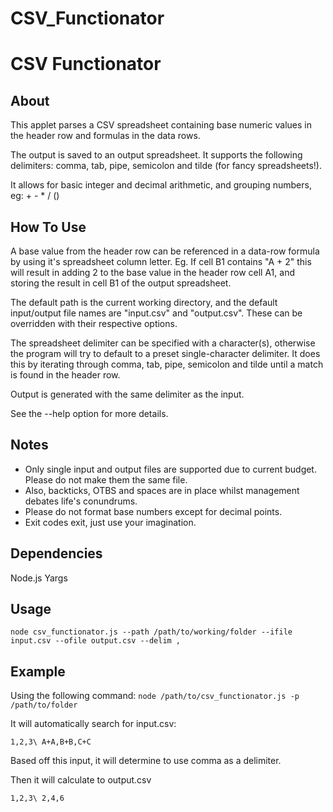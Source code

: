 # CSV_Functionator


CSV Functionator
================

About
-----
This applet parses a CSV spreadsheet containing base numeric values in the header row and formulas in the data rows.

The output is saved to an output spreadsheet. It supports the following delimiters: comma, tab, pipe, semicolon and tilde (for fancy spreadsheets!).

It allows for basic integer and decimal arithmetic, and grouping numbers, eg: + - * / ()

How To Use
----------
A base value from the header row can be referenced in a data-row formula by using it's spreadsheet column letter. Eg. If cell B1 contains "A + 2" this will result in adding 2 to the base value in the header row cell A1, and storing the result in cell B1 of the output spreadsheet.

The default path is the current working directory, and the default input/output file names are "input.csv" and "output.csv". These can be overridden with their respective options.

The spreadsheet delimiter can be specified with a character(s), otherwise the program will try to default to a preset single-character delimiter. It does this by iterating through comma, tab, pipe, semicolon and tilde until a match is found in the header row.

Output is generated with the same delimiter as the input.

See the --help option for more details.

Notes
-----
* Only single input and output files are supported due to current budget. Please do not make them the same file.
* Also, backticks, OTBS and spaces are in place whilst management debates life's conundrums.
* Please do not format base numbers except for decimal points.
* Exit codes exit, just use your imagination.

Dependencies
------------
Node.js
Yargs

Usage
-----
`node csv_functionator.js --path /path/to/working/folder --ifile input.csv --ofile output.csv --delim ,`

Example
-------
Using the following command:
`node /path/to/csv_functionator.js -p /path/to/folder`

It will automatically search for input.csv:

`1,2,3\
A+A,B+B,C+C`

Based off this input, it will determine to use comma as a delimiter.

Then it will calculate to output.csv

`1,2,3\
2,4,6`
